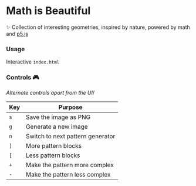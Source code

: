 # Math is Beautiful
:sparkles: Collection of interesting geometries, inspired by nature, powered by math and [p5.js](https://p5js.org/)

### Usage
Interactive `index.html`

### Controls :video_game:

*Alternate controls apart from the UI*/

| Key | Purpose|
|-----|--------|
| `s` | Save the image as PNG |
| `g` | Generate a new image |
| `n` | Switch to next pattern generator |
| `]` | More pattern blocks |
| `[` | Less pattern blocks |
| `+` | Make the pattern more complex |
| `-` | Make the pattern less complex |
